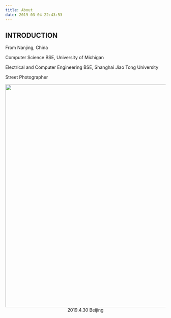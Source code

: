 ```yaml
---
title: About
date: 2019-03-04 22:43:53
---
```


## INTRODUCTION

From Nanjing, China

Computer Science BSE, University of Michigan

Electrical and Computer Engineering BSE, Shanghai Jiao Tong University

Street Photographer


<html>
<body>
<p align="center">
    <img src="/images/KUN04171-1.JPG"  width="700" >
    2019.4.30 Beijing
    
</body>
</html>

